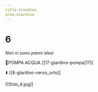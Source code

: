 ```yaml
---
title:stendino
area:Giardino
---
```

# 6
_Non ci sono panni stesi_

👀POMPA ACQUA [[17-giardino-pompa|17]]

⬇️ [[8-giardino-verso_orto]]

![[foto_4.jpg]]